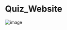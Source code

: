 # Quiz_Website

![image](https://user-images.githubusercontent.com/98269753/190900999-630c35b3-5117-479f-80cd-09f84ded98d5.png)
